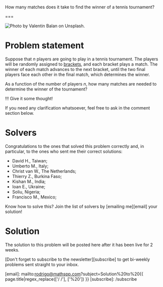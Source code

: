 How many matches does it take to find the winner of a tennis tournament?

===

![](thumbnail.png "Photo by Valentin Balan on Unsplash.")


# Problem statement

Suppose that $n$ players are going to play in a tennis tournament.
The players will be randomly assigned to [brackets](https://en.wikipedia.org/wiki/Bracket_(tournament)),
and each bracket plays a match.
The winner of each match advances to the next bracket,
until the two final players face each other in the final match,
which determines the winner.

As a function of the number of players $n$,
how many matches are needed to determine the winner of the tournament?

!!! Give it some thought!

If you need any clarification whatsoever, feel free to ask in the comment section below.


# Solvers

Congratulations to the ones that solved this problem correctly and, in particular, to the ones
who sent me their correct solutions:

 - David H., Taiwan;
 - Umberto M., Italy;
 - Christ van W., The Netherlands;
 - Thierry Z., Burkina Faso;
 - Kishan M., India;
 - Ioan E., Ukraine;
 - Soliu, Nigeria;
 - Francisco M., Mexico;

Know how to solve this?
Join the list of solvers by [emailing me][email] your solution!


# Solution

The solution to this problem will be posted here after it has been live for 2 weeks.


[Don't forget to subscribe to the newsletter][subscribe] to get bi-weekly
problems sent straight to your inbox.

[email]: mailto:rodrigo@mathspp.com?subject=Solution%20to%20{{ page.title|regex_replace(['/ /'], ['%20']) }}
[subscribe]: /subscribe
